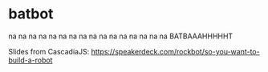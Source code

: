 batbot
======

na na na na na na na na na na na na na na na na BATBAAAHHHHHT

Slides from CascadiaJS: https://speakerdeck.com/rockbot/so-you-want-to-build-a-robot
